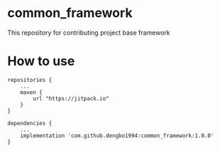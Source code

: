# common_framework
This repository for contributing project base framework 

# How to use
	repositories {
    	...
    	maven {
        	url "https://jitpack.io"
    	}
	}

	dependencies {
    	...
    	implementation 'com.github.dengbo1994:common_framework:1.0.0'
	}

